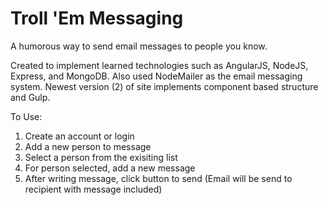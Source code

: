 # Troll 'Em Messaging
A humorous way to send email messages to people you know.

Created to implement learned technologies such as AngularJS, NodeJS, Express, and MongoDB.  Also used NodeMailer as the email messaging system.  Newest version (2) of site implements component based structure and Gulp.

To Use:
1.  Create an account or login
2.  Add a new person to message
3.  Select a person from the exisiting list
3.  For person selected, add a new message
4.  After writing message, click button to send
  (Email will be send to recipient with message included)
